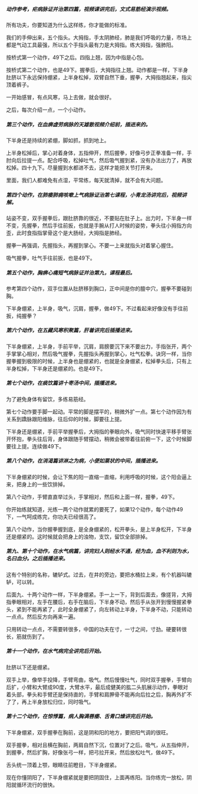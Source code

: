 ##### 动作参考，疟病脉证并治第四篇，视频课讲完后，文式易筋经演示视频。

所有功夫，你要知道为什么这样练，你才能做的标准。

我们的手伸出来，五个指头。大拇指，手太阴肺经，肺是我们呼吸的力量，市场上都是气动工具最强，所以五个手指头最有力是大拇指。练大拇指，强肺阳。

按桥式第一个动作，49下之后。四指上翘，因为中指是心包。

按桥式第二个动作，也是49下。握拳后，大拇指往上翘。动作都是一样，下半身肚脐以下永远保持绷紧，上半身松掉，双臂自然下垂，握拳，大拇指翘起来，指尖顶着裤子。

一开始感冒，有点风寒，马上去做，就会很好。

之后，每次介绍一点，一个小动作。

##### 第三个动作，在血痹虚劳病脉的天雄散视频介绍前，插进来的。

下半身还是持续的紧绷，脚如抓，抓到地上。

上半身松掉后，掌心对着身体，五指伸开，然后握拳，好像弓步正拳准备一样，手肘向后拉提一点。配合呼吸，松掉吐气，然后吸气握到紧，没有办法出力了，再放松掉。四十九下。尽量握到水都进不去，这样才能把关节打开来。

里面，我们人都难免有点湿，平常练，每天就清掉，就不会有大问题。

##### 第四个动作，在肺痿肺痈咳嗽上气病脉证治第七课程，小青龙汤讲完后，视频讲解。

站姿不变，双手握拳后，跟肚脐靠的很近，不要贴在肚子上。出力时，下半身一样不变，先握拳，然后手往前扳，也就是手腕从打人时候的姿势，拳头往小拇指方向歪，此时食指指掌骨这个是大肠经，大拇指是肺经。

握拳一再强调，先握指头，再握到掌心。不要一上来就指头对着掌心握住。

吸气握拳，吐气手往前扳，也是49下。

##### 第五个动作，胸痹心痛短气病脉证并治第九，课程最后。

参考第四个动作，双手位置从肚脐移到胸口，正中间是你的膻中穴，握拳不要碰到胸。

下半身绷紧，上半身，吸气，沉肩，握拳，做49下。不过看起来好像没有手往前扳，纯握拳？

##### 第六个动作，在五藏风寒积聚篇，肝着讲完后插播进来。

下半身绷紧，上半身，手前平举，沉肩，肩膀要沉下来不要出力，手指张开，两个手掌掌心相对，然后吸气握拳，先握指头再握到掌心，吐气松拳。诀窍一样，当你握拳握到极限的时候，上半身也是绷紧的，也就是全身绷紧，松掉拳头后，只有上半身松掉，下半身还是绷紧的。也是49下。

##### 第七个动作，在痰饮篇讲十枣汤中间，插播进来。

为了避免身体有留饮，多练易筋经。

第七个动作要手脚一起动。平常的脚是摆平的，稍微外扩一点。第七个动作因为有关系到蹻脉跟阳维脉，往后仰的时候，脚要往上提。

下半身还是绷紧，手前平举握拳后，大拇指的拳眼向外，吸气同时快速平移手臂张开怀抱，拳头往后背，身体跟随手臂摆动，稍微会被带着往前俯一下，这个时候脚要往上提。连续做49下。

##### 第八个动作，在消渴篇讲淋之为病，小便如粟状的中间，插播进来。

下半身绷紧的时候，会让下焦的阳一直缩一直缩，利用呼吸的时候，这个阳会逼上来，把身上的一些饮排掉。

第八个动作，手臂直直举过头，手掌相对，然后和上面一样，握拳，49下。

你开始练就知道，光练一两个动作就累的要死了，如果12个动作，每个动作49下，一气呵成练完，你功夫已经很高了。

第八个动作，当你握拳握到底，是全身绷紧的，松开拳头，是上半身松开，下半身还是绷紧的。这时候就会把身上的浊物，支饮，留饮全部排掉。

##### 第九、第十个动作，在水气病篇，讲完妇人则经水不通，经为血，血不利则为水，名曰血分。之后插播进来。

这有个特别的名称，辘轳式。过去，在井的旁边，要把水桶拉上来，有个机器叫辘轳，可以转。

后面九、十两个动作一样，下半身绷紧。手一上一下，背到后面去，像搓背，大拇指拳眼相对，左手在腰后，右手在脑后，下半身不动，然后手从张开到慢慢握紧拳头，紧到不能再紧了，此时全身绷紧了，向左转动上半身，下半身不动，只能转动一点点。然后反方向再来一遍。

只用转动一点点，不需要转很多，中国的功夫在寸，一寸之间，寸劲。硬要转很长，筋就伤到了。

##### 第十一个动作，在水气病完全讲完后开始。

肚脐以下还是绷紧。

双手上举，像举手投降，手臂弯曲，吸气。然后慢慢吐气，同时双手握拳，手臂向后扩，小臂和大臂成90度，大臂水平，最后成健美的肱二头肌展示动作，拳眼对着头部，拳头和手臂还是保持直的，手臂和肩胛骨不能再向后拉之后，胸再外扩不了了，再上半身放松归位，同时吸气。

##### 第十二个动作，在惊悸篇，病人胸满唇痿、舌青口燥讲完后开始。

下半身绷紧，双手握拳在胸前，这是阴和阳的地方，要把阳气调的很旺。

双手握拳，相对且横在胸前，两肩自然下沉，位置对了之后。吸气，从五指伸开，到握拳，然后扩胸，好像张弓一样，把弓拉开来，然后放松吐气，做49下。

舌头统一顶着上颚，眼睛往前瞪目，下半身绷紧。

现在你懂阴阳了，下半身绷紧就是要把阴固住，上面再练阳。当你练完一放松，阴阳就循环流行的很快。
